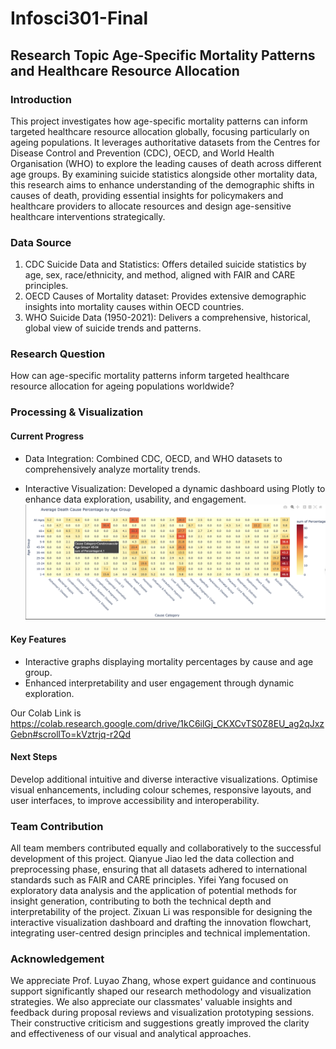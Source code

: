 # Infosci301-Final
## Research Topic Age-Specific Mortality Patterns and Healthcare Resource Allocation
### Introduction
This project investigates how age-specific mortality patterns can inform targeted healthcare resource allocation globally, focusing particularly on ageing populations. It leverages authoritative datasets from the Centres for Disease Control and Prevention (CDC), OECD, and World Health Organisation (WHO) to explore the leading causes of death across different age groups. By examining suicide statistics alongside other mortality data, this research aims to enhance understanding of the demographic shifts in causes of death, providing essential insights for policymakers and healthcare providers to allocate resources and design age-sensitive healthcare interventions strategically.

### Data Source
1. CDC Suicide Data and Statistics: Offers detailed suicide statistics by age, sex, race/ethnicity, and method, aligned with FAIR and CARE principles.
2. OECD Causes of Mortality dataset: Provides extensive demographic insights into mortality causes within OECD countries.
3. WHO Suicide Data (1950-2021): Delivers a comprehensive, historical, global view of suicide trends and patterns.

### Research Question
How can age-specific mortality patterns inform targeted healthcare resource allocation for ageing populations worldwide?

### Processing & Visualization

#### Current Progress

- Data Integration: Combined CDC, OECD, and WHO datasets to comprehensively analyze mortality trends.

- Interactive Visualization: Developed a dynamic dashboard using Plotly to enhance data exploration, usability, and engagement.
![Average Death Cause Percentage by Age Group](average_death_cause_percentage_by_age_group.jpg)

#### Key Features

- Interactive graphs displaying mortality percentages by cause and age group.
- Enhanced interpretability and user engagement through dynamic exploration.

Our Colab Link is https://colab.research.google.com/drive/1kC6ilGj_CKXCvTS0Z8EU_ag2qJxzGebn#scrollTo=kVztrjq-r2Qd
#### Next Steps

Develop additional intuitive and diverse interactive visualizations.
Optimise visual enhancements, including colour schemes, responsive layouts, and user interfaces, to improve accessibility and interoperability.

### Team Contribution
All team members contributed equally and collaboratively to the successful development of this project. Qianyue Jiao led the data collection and preprocessing phase, ensuring that all datasets adhered to international standards such as FAIR and CARE principles. Yifei Yang focused on exploratory data analysis and the application of potential methods for insight generation, contributing to both the technical depth and interpretability of the project. Zixuan Li was responsible for designing the interactive visualization dashboard and drafting the innovation flowchart, integrating user-centred design principles and technical implementation.

### Acknowledgement

We appreciate Prof. Luyao Zhang, whose expert guidance and continuous support significantly shaped our research methodology and visualization strategies. We also appreciate our classmates' valuable insights and feedback during proposal reviews and visualization prototyping sessions. Their constructive criticism and suggestions greatly improved the clarity and effectiveness of our visual and analytical approaches.
